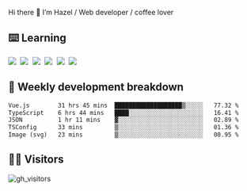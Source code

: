 
Hi there 👋 I’m Hazel / Web developer / coffee lover

## ⌨️ Learning

<samp>
 <a href="https://github.com/vuejs/core"><img src="https://api.iconify.design/logos:vue.svg" /></a>
  <a href="https://github.com/vuejs/core"><img src="https://api.iconify.design/logos:react.svg" /></a>
  <a href="https://github.com/solidjs/solid"><img src="https://api.iconify.design/logos:solidjs.svg" /></a>
  <a href="https://github.com/vitejs/vite"><img src="https://api.iconify.design/logos:vitejs.svg" /></a>
  <a href="https://github.com/microsoft/TypeScript"><img src="https://api.iconify.design/logos:typescript-icon.svg" /></a> 
  <a href="https://github.com/unocss/unocss"><img src="https://api.iconify.design/logos:unocss.svg" /></a>
  

</samp>


## 🦀 Weekly development breakdown

<!--START_SECTION:waka-->

```txt
Vue.js        31 hrs 45 mins  ███████████████████▒░░░░░   77.32 %
TypeScript    6 hrs 44 mins   ████░░░░░░░░░░░░░░░░░░░░░   16.41 %
JSON          1 hr 11 mins    ▓░░░░░░░░░░░░░░░░░░░░░░░░   02.89 %
TSConfig      33 mins         ▒░░░░░░░░░░░░░░░░░░░░░░░░   01.36 %
Image (svg)   23 mins         ▒░░░░░░░░░░░░░░░░░░░░░░░░   00.95 %
```

<!--END_SECTION:waka-->
## 👬🏻 Visitors

![gh_visitors](https://profile-counter.glitch.me/Hazel-Lin/count.svg)

